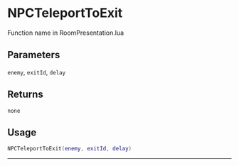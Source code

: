 # NPCTeleportToExit
Function name in RoomPresentation.lua
## Parameters
`enemy`, `exitId`, `delay`
## Returns
`none`
## Usage
```lua
NPCTeleportToExit(enemy, exitId, delay)
```
---
